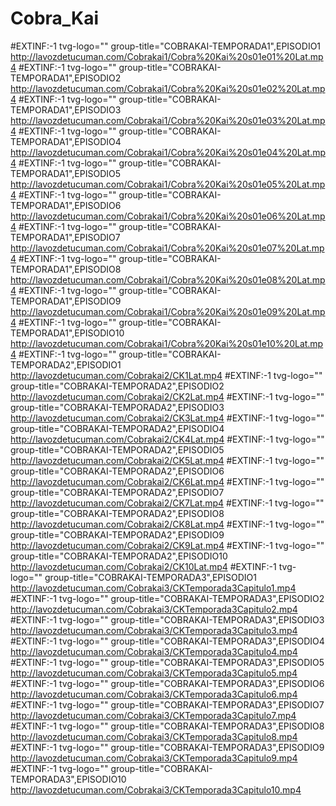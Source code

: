 # Cobra_Kai
#EXTINF:-1 tvg-logo="" group-title="COBRAKAI-TEMPORADA1",EPISODIO1
http://lavozdetucuman.com/Cobrakai1/Cobra%20Kai%20s01e01%20Lat.mp4
#EXTINF:-1 tvg-logo="" group-title="COBRAKAI-TEMPORADA1",EPISODIO2
http://lavozdetucuman.com/Cobrakai1/Cobra%20Kai%20s01e02%20Lat.mp4
#EXTINF:-1 tvg-logo="" group-title="COBRAKAI-TEMPORADA1",EPISODIO3
http://lavozdetucuman.com/Cobrakai1/Cobra%20Kai%20s01e03%20Lat.mp4
#EXTINF:-1 tvg-logo="" group-title="COBRAKAI-TEMPORADA1",EPISODIO4
http://lavozdetucuman.com/Cobrakai1/Cobra%20Kai%20s01e04%20Lat.mp4
#EXTINF:-1 tvg-logo="" group-title="COBRAKAI-TEMPORADA1",EPISODIO5
http://lavozdetucuman.com/Cobrakai1/Cobra%20Kai%20s01e05%20Lat.mp4
#EXTINF:-1 tvg-logo="" group-title="COBRAKAI-TEMPORADA1",EPISODIO6
http://lavozdetucuman.com/Cobrakai1/Cobra%20Kai%20s01e06%20Lat.mp4
#EXTINF:-1 tvg-logo="" group-title="COBRAKAI-TEMPORADA1",EPISODIO7
http://lavozdetucuman.com/Cobrakai1/Cobra%20Kai%20s01e07%20Lat.mp4
#EXTINF:-1 tvg-logo="" group-title="COBRAKAI-TEMPORADA1",EPISODIO8
http://lavozdetucuman.com/Cobrakai1/Cobra%20Kai%20s01e08%20Lat.mp4
#EXTINF:-1 tvg-logo="" group-title="COBRAKAI-TEMPORADA1",EPISODIO9
http://lavozdetucuman.com/Cobrakai1/Cobra%20Kai%20s01e09%20Lat.mp4
#EXTINF:-1 tvg-logo="" group-title="COBRAKAI-TEMPORADA1",EPISODIO10
http://lavozdetucuman.com/Cobrakai1/Cobra%20Kai%20s01e10%20Lat.mp4
#EXTINF:-1 tvg-logo="" group-title="COBRAKAI-TEMPORADA2",EPISODIO1
http://lavozdetucuman.com/Cobrakai2/CK1Lat.mp4
#EXTINF:-1 tvg-logo="" group-title="COBRAKAI-TEMPORADA2",EPISODIO2
http://lavozdetucuman.com/Cobrakai2/CK2Lat.mp4
#EXTINF:-1 tvg-logo="" group-title="COBRAKAI-TEMPORADA2",EPISODIO3
http://lavozdetucuman.com/Cobrakai2/CK3Lat.mp4
#EXTINF:-1 tvg-logo="" group-title="COBRAKAI-TEMPORADA2",EPISODIO4
http://lavozdetucuman.com/Cobrakai2/CK4Lat.mp4
#EXTINF:-1 tvg-logo="" group-title="COBRAKAI-TEMPORADA2",EPISODIO5
http://lavozdetucuman.com/Cobrakai2/CK5Lat.mp4
#EXTINF:-1 tvg-logo="" group-title="COBRAKAI-TEMPORADA2",EPISODIO6
http://lavozdetucuman.com/Cobrakai2/CK6Lat.mp4
#EXTINF:-1 tvg-logo="" group-title="COBRAKAI-TEMPORADA2",EPISODIO7
http://lavozdetucuman.com/Cobrakai2/CK7Lat.mp4
#EXTINF:-1 tvg-logo="" group-title="COBRAKAI-TEMPORADA2",EPISODIO8
http://lavozdetucuman.com/Cobrakai2/CK8Lat.mp4
#EXTINF:-1 tvg-logo="" group-title="COBRAKAI-TEMPORADA2",EPISODIO9
http://lavozdetucuman.com/Cobrakai2/CK9Lat.mp4
#EXTINF:-1 tvg-logo="" group-title="COBRAKAI-TEMPORADA2",EPISODIO10
http://lavozdetucuman.com/Cobrakai2/CK10Lat.mp4
#EXTINF:-1 tvg-logo="" group-title="COBRAKAI-TEMPORADA3",EPISODIO1
http://lavozdetucuman.com/Cobrakai3/CKTemporada3Capitulo1.mp4
#EXTINF:-1 tvg-logo="" group-title="COBRAKAI-TEMPORADA3",EPISODIO2
http://lavozdetucuman.com/Cobrakai3/CKTemporada3Capitulo2.mp4
#EXTINF:-1 tvg-logo="" group-title="COBRAKAI-TEMPORADA3",EPISODIO3
http://lavozdetucuman.com/Cobrakai3/CKTemporada3Capitulo3.mp4
#EXTINF:-1 tvg-logo="" group-title="COBRAKAI-TEMPORADA3",EPISODIO4
http://lavozdetucuman.com/Cobrakai3/CKTemporada3Capitulo4.mp4
#EXTINF:-1 tvg-logo="" group-title="COBRAKAI-TEMPORADA3",EPISODIO5
http://lavozdetucuman.com/Cobrakai3/CKTemporada3Capitulo5.mp4
#EXTINF:-1 tvg-logo="" group-title="COBRAKAI-TEMPORADA3",EPISODIO6
http://lavozdetucuman.com/Cobrakai3/CKTemporada3Capitulo6.mp4
#EXTINF:-1 tvg-logo="" group-title="COBRAKAI-TEMPORADA3",EPISODIO7
http://lavozdetucuman.com/Cobrakai3/CKTemporada3Capitulo7.mp4
#EXTINF:-1 tvg-logo="" group-title="COBRAKAI-TEMPORADA3",EPISODIO8
http://lavozdetucuman.com/Cobrakai3/CKTemporada3Capitulo8.mp4
#EXTINF:-1 tvg-logo="" group-title="COBRAKAI-TEMPORADA3",EPISODIO9
http://lavozdetucuman.com/Cobrakai3/CKTemporada3Capitulo9.mp4
#EXTINF:-1 tvg-logo="" group-title="COBRAKAI-TEMPORADA3",EPISODIO10
http://lavozdetucuman.com/Cobrakai3/CKTemporada3Capitulo10.mp4
